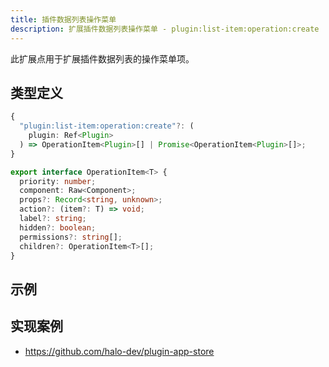 ```yaml
---
title: 插件数据列表操作菜单
description: 扩展插件数据列表操作菜单 - plugin:list-item:operation:create
---
```


此扩展点用于扩展插件数据列表的操作菜单项。

## 类型定义

```ts
{
  "plugin:list-item:operation:create"?: (
    plugin: Ref<Plugin>
  ) => OperationItem<Plugin>[] | Promise<OperationItem<Plugin>[]>;
}
```

```ts title="OperationItem"
export interface OperationItem<T> {
  priority: number;
  component: Raw<Component>;
  props?: Record<string, unknown>;
  action?: (item?: T) => void;
  label?: string;
  hidden?: boolean;
  permissions?: string[];
  children?: OperationItem<T>[];
}
```

## 示例

## 实现案例

- <https://github.com/halo-dev/plugin-app-store>
